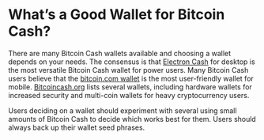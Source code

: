# What’s a Good Wallet for Bitcoin Cash?

There are many Bitcoin Cash wallets available and choosing a wallet depends on your needs. The consensus is that [Electron Cash](https://electroncash.org/) for desktop is the most versatile Bitcoin Cash wallet for power users. Many Bitcoin Cash users believe that the [bitcoin.com wallet](https://wallet.bitcoin.com/) is the most user-friendly wallet for mobile. [Bitcoincash.org](https://bitcoincash.org/#wallets) lists several wallets, including hardware wallets for increased security and multi-coin wallets for heavy cryptocurrency users. 

Users deciding on a wallet should experiment with several using small amounts of Bitcoin Cash to decide which works best for them. Users should always back up their wallet seed phrases.